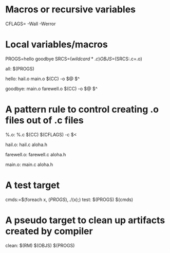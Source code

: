 # Macros or recursive variables

CFLAGS= -Wall -Werror

# Local variables/macros
PROGS=hello goodbye
SRCS=$(wildcard *.c)
OBJS=$(SRCS:.c=.o)

all: $(PROGS)


hello: hail.o main.o
	$(CC) -o $@ $^


goodbye: main.o farewell.o
	$(CC) -o $@ $^

# A pattern rule to control  creating .o files out of .c files
%.o: %.c
	$(CC) $(CFLAGS) -c $<

hail.o: hail.c aloha.h

farewell.o: farewell.c aloha.h

main.o: main.c aloha.h

# A test target
cmds:=$(foreach x, $(PROGS), ./$(x);)
test: $(PROGS)
	$(cmds)

# A pseudo target to clean up artifacts created by compiler
clean:
	$(RM) $(OBJS) $(PROGS)
